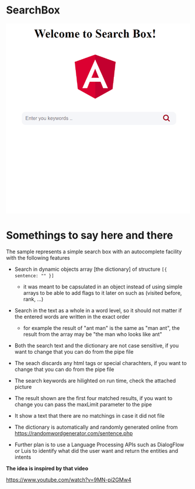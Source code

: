 # SearchBox

![Searchbox](/search.gif)

# Somethings to say here and there

The sample represents a simple search box with an autocomplete facility with the following features

* Search in dynamic objects array [the dictionary] of structure 
`[{ sentence: "" }]`
  * it was meant to be capsulated in an object instead of using simple arrays to be able to add flags to it later on such as (visited before, rank, ...)

* Search in the text as a whole in a word level, so it should not matter if the entered words are written in the exact order
  * for example the result of "ant man" is the same as "man ant", the result from the array may be "the man who looks like ant"

* Both the search text and the dictionary are not case sensitive, if you want to change that you can do from the pipe file

* The seach discards any html tags or special charachters, if you want to change that you can do from the pipe file

* The search keywords are hilighted on run time, check the attached picture

* The result shown are the first four matched results, if you want to change you can pass the maxLimit parameter to the pipe

* It show a text that there are no matchings in case it did not file

* The dictionary is automatically and randomly generated online from https://randomwordgenerator.com/sentence.php

* Further plan is to use a Language Processing APIs such as DialogFlow or Luis to identify what did the user want and return the entities and intents

**The idea is inspired by that video**

https://www.youtube.com/watch?v=9MN-pi2GMw4
